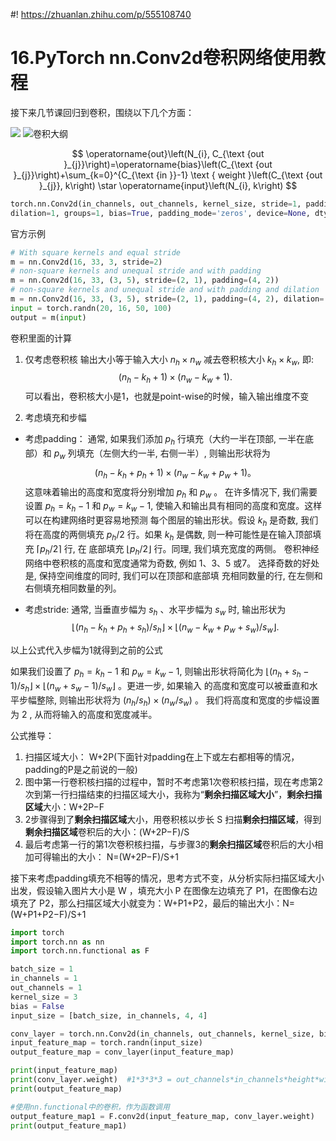 #! https://zhuanlan.zhihu.com/p/555108740
# 16.PyTorch nn.Conv2d卷积网络使用教程

接下来几节课回归到卷积，围绕以下几个方面：

![](https://pic4.zhimg.com/80/v2-3965677567474d555e2d550638e218ac.png)
![卷积大纲](https://pic4.zhimg.com/80/v2-e7e14e8eea87d903637b8113691a2cd0.png)

$$
\operatorname{out}\left(N_{i}, C_{\text {out }_{j}}\right)=\operatorname{bias}\left(C_{\text {out }_{j}}\right)+\sum_{k=0}^{C_{\text {in }}-1} \text { weight }\left(C_{\text {out }_{j}}, k\right) \star \operatorname{input}\left(N_{i}, k\right)
$$

 ```python
 torch.nn.Conv2d(in_channels, out_channels, kernel_size, stride=1, padding=0, 
 dilation=1, groups=1, bias=True, padding_mode='zeros', device=None, dtype=None)
 ```
官方示例
```python
# With square kernels and equal stride
m = nn.Conv2d(16, 33, 3, stride=2)
# non-square kernels and unequal stride and with padding
m = nn.Conv2d(16, 33, (3, 5), stride=(2, 1), padding=(4, 2))
# non-square kernels and unequal stride and with padding and dilation
m = nn.Conv2d(16, 33, (3, 5), stride=(2, 1), padding=(4, 2), dilation=(3, 1))
input = torch.randn(20, 16, 50, 100)
output = m(input)
```
卷积里面的计算
1. 仅考虑卷积核
输出大小等于输入大小 $n_{h} \times n_{w}$ 减去卷积核大小 $k_{h} \times k_{w}$, 即:
$$
\left(n_{h}-k_{h}+1\right) \times\left(n_{w}-k_{w}+1\right) .
$$
可以看出，卷积核大小是1，也就是point-wise的时候，输入输出维度不变


2. 考虑填充和步幅
- 考虑padding：
通常, 如果我们添加 $p_{h}$ 行填充（大约一半在顶部, 一半在底部）和 $p_{w}$ 列填充（左侧大约一半, 右侧一半）, 则输出形状将为
$$
\left(n_{h}-k_{h}+p_{h}+1\right) \times\left(n_{w}-k_{w}+p_{w}+1\right) 。
$$
这意味着输出的高度和宽度将分别增加 $p_{h}$ 和 $p_{w}$ 。
在许多情况下, 我们需要设置 $p_{h}=k_{h}-1$ 和 $p_{w}=k_{w}-1$, 使输入和输出具有相同的高度和宽度。这样可以在构建网络时更容易地预测 每个图层的输出形状。假设 $k_{h}$ 是奇数, 我们将在高度的两侧填充 $p_{h} / 2$ 行。如果 $k_{h}$ 是偶数, 则一种可能性是在输入顶部填充 $\left\lceil p_{h} / 2\right\rceil$ 行, 在 底部填充 $\left\lfloor p_{h} / 2\right\rfloor$ 行。同理, 我们填充宽度的两侧。
卷积神经网络中卷积核的高度和宽度通常为奇数, 例如 $1 、 3 、 5$ 或7。 选择奇数的好处是, 保持空间维度的同时, 我们可以在顶部和底部填 充相同数量的行, 在左侧和右侧填充相同数量的列。


- 考虑stride:
通常, 当垂直步幅为 $s_{h}$ 、水平步幅为 $s_{w}$ 时, 输出形状为
$$
\left\lfloor\left(n_{h}-k_{h}+p_{h}+s_{h}\right) / s_{h}\right\rfloor \times\left\lfloor\left(n_{w}-k_{w}+p_{w}+s_{w}\right) / s_{w}\right\rfloor .
$$

以上公式代入步幅为1就得到之前的公式

如果我们设置了 $p_{h}=k_{h}-1$ 和 $p_{w}=k_{w}-1$, 则输出形状将简化为 $\left\lfloor\left(n_{h}+s_{h}-1\right) / s_{h}\right\rfloor \times\left\lfloor\left(n_{w}+s_{w}-1\right) / s_{w}\right\rfloor$ 。更进一步, 如果输入 的高度和宽度可以被垂直和水平步幅整除, 则输出形状将为 $\left(n_{h} / s_{h}\right) \times\left(n_{w} / s_{w}\right)$ 。
我们将高度和宽度的步幅设置为 2 , 从而将输入的高度和宽度减半。

公式推导：
1.  扫描区域大小： W+2P(下面针对padding在上下或左右都相等的情况，padding的P是之前说的一般)
2.  图中第一行卷积核扫描的过程中，暂时不考虑第1次卷积核扫描，现在考虑第2次到第一行扫描结束的扫描区域大小，我称为“**剩余扫描区域大小**”，**剩余扫描区域**大小：W+2P−F
3.  2步骤得到了**剩余扫描区域**大小，用卷积核以步长 S 扫描**剩余扫描区域**，得到**剩余扫描区域**卷积后的大小：(W+2P−F)/S
4.  最后考虑第一行的第1次卷积核扫描，与步骤3的**剩余扫描区域**卷积后的大小相加可得输出的大小： N=(W+2P−F)/S+1

接下来考虑padding填充不相等的情况，思考方式不变，从分析实际扫描区域大小出发，假设输入图片大小是 W ，填充大小 P 在图像左边填充了 P1，在图像右边填充了 P2，那么扫描区域大小就变为：W+P1+P2，最后的输出大小：N=(W+P1+P2−F)/S+1
```python
import torch
import torch.nn as nn
import torch.nn.functional as F

batch_size = 1
in_channels = 1
out_channels = 1
kernel_size = 3
bias = False
input_size = [batch_size, in_channels, 4, 4]

conv_layer = torch.nn.Conv2d(in_channels, out_channels, kernel_size, bias = bias)
input_feature_map = torch.randn(input_size)
output_feature_map = conv_layer(input_feature_map)

print(input_feature_map)
print(conv_layer.weight)  #1*3*3*3 = out_channels*in_channels*height*width
print(output_feature_map)

#使用nn.functional中的卷积，作为函数调用
output_feature_map1 = F.conv2d(input_feature_map, conv_layer.weight)
print(output_feature_map1)
```
